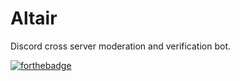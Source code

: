 # Altair
 Discord cross server moderation and verification bot.

[![forthebadge](https://forthebadge.com/images/badges/60-percent-of-the-time-works-every-time.svg)](https://forthebadge.com)